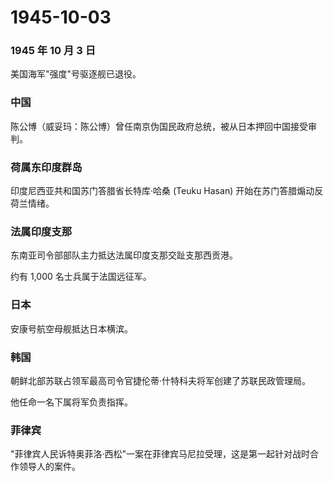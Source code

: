 # 1945-10-03

### 1945 年 10 月 3 日

美国海军"强度"号驱逐舰已退役。

### 中国

陈公博（威妥玛：陈公博）曾任南京伪国民政府总统，被从日本押回中国接受审判。

### 荷属东印度群岛

印度尼西亚共和国苏门答腊省长特库·哈桑 (Teuku Hasan)
开始在苏门答腊煽动反荷兰情绪。

### 法属印度支那

东南亚司令部部队主力抵达法属印度支那交趾支那西贡港。

约有 1,000 名士兵属于法国远征军。

### 日本

安康号航空母舰抵达日本横滨。

### 韩国

朝鲜北部苏联占领军最高司令官捷伦蒂·什特科夫将军创建了苏联民政管理局。

他任命一名下属将军负责指挥。

### 菲律宾

"菲律宾人民诉特奥菲洛·西松"一案在菲律宾马尼拉受理，这是第一起针对战时合作领导人的案件。